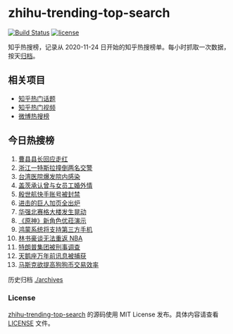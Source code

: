 # zhihu-trending-top-search

[![Build Status](https://github.com/justjavac/zhihu-trending-top-search/workflows/ci/badge.svg?branch=main)](https://github.com/justjavac/zhihu-trending-top-search/actions)
[![license](https://img.shields.io/github/license/justjavac/zhihu-trending-top-search)](https://github.com/justjavac/zhihu-trending-top-search/blob/main/LICENSE)

知乎热搜榜，记录从 2020-11-24 日开始的知乎热搜榜单。每小时抓取一次数据，按天[归档](./archives)。

## 相关项目

- [知乎热门话题](https://github.com/justjavac/zhihu-trending-hot-questions)
- [知乎热门视频](https://github.com/justjavac/zhihu-trending-hot-video)
- [微博热搜榜](https://github.com/justjavac/weibo-trending-hot-search)

## 今日热搜榜

<!-- BEGIN -->
<!-- 最后更新时间 Wed May 19 2021 15:13:58 GMT+0800 (China Standard Time) -->

1. [曹县县长回应走红](https://www.zhihu.com/search?q=曹县)
2. [浙江一特斯拉撞倒两名交警](https://www.zhihu.com/search?q=特斯拉)
3. [台湾医院爆发院内感染](https://www.zhihu.com/search?q=台湾疫情)
4. [盖茨承认曾与女员工婚外情](https://www.zhihu.com/search?q=比尔盖茨)
5. [殷世航快手账号被封禁](https://www.zhihu.com/search?q=殷世航)
6. [进击的巨人加页全出炉](https://www.zhihu.com/search?q=进击的巨人)
7. [华强北赛格大楼发生晃动](https://www.zhihu.com/search?q=华强北)
8. [《原神》新角色优菈演示](https://www.zhihu.com/search?q=原神)
9. [鸿蒙系统将支持第三方手机](https://www.zhihu.com/search?q=鸿蒙系统)
10. [林书豪谈无法重返 NBA](https://www.zhihu.com/search?q=林书豪)
11. [特朗普集团被刑事调查](https://www.zhihu.com/search?q=特朗普)
12. [天鹅座万年前讯息被捕获](https://www.zhihu.com/search?q=天鹅座)
13. [马斯克欲提高狗狗币交易效率](https://www.zhihu.com/search?q=马斯克)

<!-- END -->

历史归档 [./archives](./archives)

### License

[zhihu-trending-top-search](https://github.com/justjavac/zhihu-trending-top-search)
的源码使用 MIT License 发布。具体内容请查看 [LICENSE](./LICENSE) 文件。
